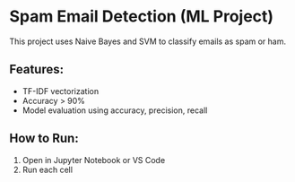 # Spam Email Detection (ML Project)

This project uses Naive Bayes and SVM to classify emails as spam or ham.

## Features:
- TF-IDF vectorization
- Accuracy > 90%
- Model evaluation using accuracy, precision, recall

## How to Run:
1. Open in Jupyter Notebook or VS Code
2. Run each cell
